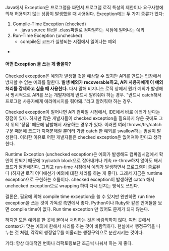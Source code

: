 Java에서 Exception은 프로그램을 짜면서 프로그램 로직 특성의 제한이나 요구사항에 의해 허용되지 않는 상황이 발생했을 때 사용된다. Exception에는 두 가지 종류가 있다:

1. Compile-Time Exception (checked)
	- .java source file을 .class파일로 컴파일하는 시점에 일어나는 예외
2. Run-Time Exception (unchecked)
	- compile된 코드가 실행되는 시점에서 일어나는 예외

 
-
#### 어떤 Exception 을 쓰는 게 좋을까?

Checked exception은 예외가 발생할 것을 예상할 수 있지만 API를 만드는 입장에서 방지할 수 없는 예외를 말한다. **발생 예외가 recoverable하고, API 사용자에게 이 예외 처리를 강제하고 싶을 때 사용한다.** 다시 말해 비지니스 로직 상에서 뭔가 예외가 발생해서 명시적으로 API를 쓰는 개발자에게 반드시 알려줘야 하는 경우. 
"반드시 catch해서 프로그램 사용자에게 에러메시지를 줘야돼.."라고 알려줘야 하는 경우. 

Checked exception이 일어나면 API 컴파일 시점에서, IDE에서 바로 에러가 난다는 장점이 있다.
하지만 많은 개발자들이 checked exception을 필요하지 않은 곳에도 그저 위의 '장점' 때문에 남발해서 사용하는 경우가 있다. 이러면 여러 throws/try/catch구문 때문에 코드가 지저분해질 뿐더러 가끔  catch 한 예외를 swallow하는 범실이 발생한다. 이러한 이유로 어떤 개발자들은 checked exception은 없어져야 한다고 생각한다.

Runtime Exception (unchecked exception)은 예외가 발생해도 컴파일시점에서 확인이 안되기 때문에 try/catch block으로 잡아내거나 계속 re-throw하지 않아도 돼서 코드가 깔끔해진다. 그리고 run-time 시점에서 예외가 발생하면서 프로그램이 종료된다 (하지만 로직 어디에선가 예외에 대한 처리를 하는 게 좋다). 그래서 지금은 runtime exception으로 구현하는 흐름이다. checked exception이 발생하면 catch 해서 unchecked exception으로 wrapping 하여 다시 던지는 방식도 쓰인다.

결론은, 필요에 의해 compile time exception을 쓸 수 있지만 왠만하면 run time exception을 쓰는 것이 가독성 측면에서 좋다. Python이나 Ruby와 같은 언어들을 보면 compile time이 없다. Run time exception 만 있어도 문제가 되지 않는다. 

하지만 모든 예외를 한 곳에 몰아서 처리하는 것은 바람직하지 않다. 여러 곳에서 context가 맞는 예외에 한해서 처리를 하는 것이 바람직하다. 현실에서 행정구역을 나누는 것 처럼, 각각의 행정업무를 어울리는 행정구역으로 분산시키는 것이다.

기타: 항상 대대적인 변화나 리팩토링보단 조금씩 나눠서 하는 게 좋다.
